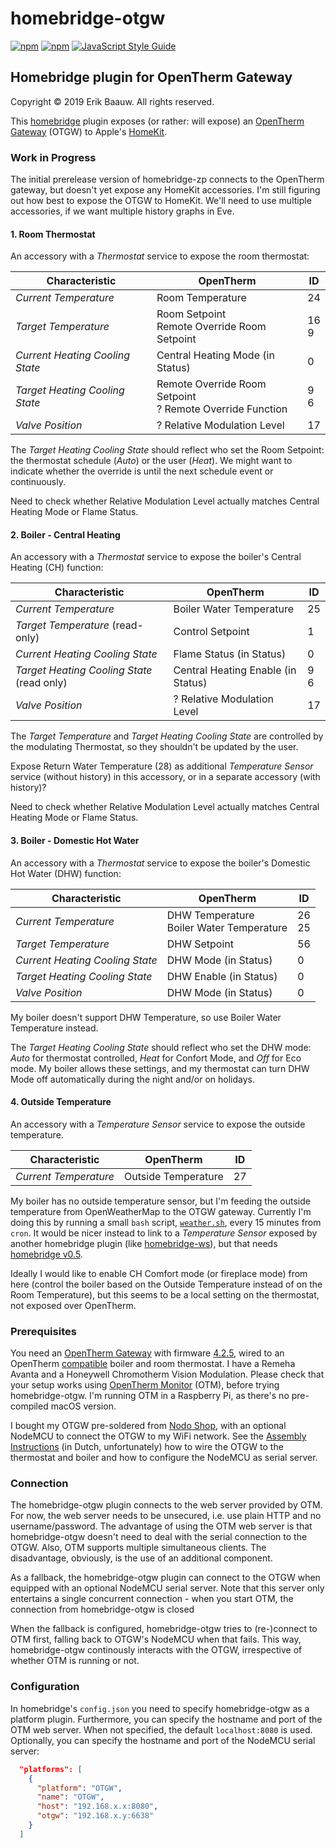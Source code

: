 # homebridge-otgw
[![npm](https://img.shields.io/npm/dt/homebridge-otgw.svg)](https://www.npmjs.com/package/homebridge-otgw) [![npm](https://img.shields.io/npm/v/homebridge-otgw.svg)](https://www.npmjs.com/package/homebridge-otgw)
[![JavaScript Style Guide](https://img.shields.io/badge/code_style-standard-brightgreen.svg)](https://standardjs.com)

## Homebridge plugin for OpenTherm Gateway
Copyright © 2019 Erik Baauw. All rights reserved.

This [homebridge](https://github.com/nfarina/homebridge) plugin exposes (or rather: will expose) an [OpenTherm Gateway](http://www.otgw.tclcode.com/index.html) (OTGW) to Apple's [HomeKit](http://www.apple.com/ios/home/).

### Work in Progress
The initial prerelease version of homebridge-zp connects to the OpenTherm gateway, but doesn't yet expose any HomeKit accessories.  I'm still figuring out how best to expose the OTGW to HomeKit.  We'll need to use multiple accessories, if we want multiple history graphs in Eve.

#### 1. Room Thermostat
An accessory with a _Thermostat_ service to expose the room thermostat:

Characteristic | OpenTherm | ID
-- | -- | --
_Current Temperature_ | Room Temperature | 24
_Target Temperature_ | Room Setpoint<br>Remote Override Room Setpoint | 16<br>9
_Current Heating Cooling State_ | Central Heating Mode (in Status) | 0
_Target Heating Cooling State_ | Remote Override Room Setpoint<br>? Remote Override Function | 9<br>6
_Valve Position_ | ? Relative Modulation Level | 17

The _Target Heating Cooling State_ should reflect who set the Room Setpoint: the thermostat schedule (_Auto_) or the user (_Heat_).  We might want to indicate whether the override is until the next schedule event or continuously.

Need to check whether Relative Modulation Level actually matches Central Heating Mode or Flame Status.

#### 2. Boiler - Central Heating
An accessory with a _Thermostat_ service to expose the boiler's Central Heating (CH) function:

Characteristic | OpenTherm | ID
-- | -- | --
_Current Temperature_ | Boiler Water Temperature | 25
_Target Temperature_ (read-only)| Control Setpoint | 1
_Current Heating Cooling State_ | Flame Status (in Status) | 0
_Target Heating Cooling State_ (read only) | Central Heating Enable (in Status) | 9<br>6
_Valve Position_ | ? Relative Modulation Level | 17

The _Target Temperature_ and _Target Heating Cooling State_ are controlled by the modulating Thermostat, so they shouldn't be updated by the user.

Expose Return Water Temperature (28) as additional _Temperature Sensor_ service (without history) in this accessory, or in a separate accessory (with history)?

Need to check whether Relative Modulation Level actually matches Central Heating Mode or Flame Status.

#### 3. Boiler - Domestic Hot Water
An accessory with a _Thermostat_ service to expose the boiler's Domestic Hot Water (DHW) function:

Characteristic | OpenTherm | ID
-- | -- | --
_Current Temperature_ | DHW Temperature<br>Boiler Water Temperature | 26<br>25
_Target Temperature_ | DHW Setpoint | 56
_Current Heating Cooling State_ | DHW Mode (in Status) | 0
_Target Heating Cooling State_ | DHW Enable (in Status) | 0
_Valve Position_ | DHW Mode (in Status) | 0

My boiler doesn't support DHW Temperature, so use Boiler Water Temperature instead.

The _Target Heating Cooling State_ should reflect who set the DHW mode: _Auto_ for thermostat controlled, _Heat_ for Confort Mode, and _Off_ for Eco mode.  My boiler allows these settings, and my thermostat can turn DHW Mode off automatically during the night and/or on holidays.

#### 4. Outside Temperature
An accessory with a _Temperature Sensor_ service to expose the outside temperature.

Characteristic | OpenTherm | ID
-- | -- | --
_Current Temperature_ | Outside Temperature | 27

My boiler has no outside temperature sensor, but I'm feeding the outside temperature from OpenWeatherMap to the OTGW gateway.  Currently I'm doing this by running a small `bash` script, [`weather.sh`](https://github.com/ebaauw/homebridge-otgw/blob/master/cli/weather.sh), every 15 minutes from `cron`. It would be nicer instead to link to a _Temperature Sensor_ exposed by another homebridge plugin (like [homebridge-ws](https://github.com/ebaauw/homebridge-ws)), but that needs [homebridge v0.5](https://github.com/nfarina/homebridge/issues/1039).

Ideally I would like to enable CH Comfort mode (or fireplace mode) from here (control the boiler based on the Outside Temperature instead of on the Room Temperature), but this seems to be a local setting on the thermostat, not exposed over OpenTherm.

### Prerequisites
You need an [OpenTherm Gateway](http://otgw.tclcode.com) with firmware [4.2.5](http://otgw.tclcode.com/download.html), wired to an OpenTherm [compatible](http://otgw.tclcode.com/matrix.cgi) boiler and room thermostat.  I have a Remeha Avanta and a Honeywell Chromotherm Vision Modulation.  Please check that your setup works using [OpenTherm Monitor](http://www.otgw.tclcode.com/otmonitor.html) (OTM), before trying homebridge-otgw.  I'm running OTM in a Raspberry Pi, as there's no pre-compiled macOS version.

I bought my OTGW pre-soldered from [Nodo Shop](https://www.nodo-shop.nl/en/opentherm-gateway/188-opentherm-gateway.html), with an optional NodeMCU to connect the OTGW to my WiFi network.  See the [Assembly Instructions](https://www.nodo-shop.nl/nl/index.php?controller=attachment&id_attachment=47) (in Dutch, unfortunately) how to wire the OTGW to the thermostat and boiler and how to configure the NodeMCU as serial server.  

### Connection
The homebridge-otgw plugin connects to the web server provided by OTM.  For now, the web server needs to be unsecured, i.e. use plain HTTP and no username/password.  The advantage of using the OTM web server is that homebridge-otgw doesn't need to deal with the serial connection to the OTGW.  Also, OTM supports multiple simultaneous clients. The disadvantage, obviously, is the use of an additional component.

As a fallback, the homebridge-otgw plugin can connect to the OTGW when equipped with an optional NodeMCU serial server.  Note that this server only entertains a single concurrent connection - when you start OTM, the connection from homebridge-otgw is closed

When the fallback is configured, homebridge-otgw tries to (re-)connect to OTM first, falling back to OTGW's NodeMCU when that fails.  This way, homebridge-otgw continously interacts with the OTGW, irrespective of whether OTM is running or not.

### Configuration
In homebridge's `config.json` you need to specify homebridge-otgw as a platform plugin.  Furthermore, you can specify the hostname and port of the OTM web server.  When not specified, the default `localhost:8080` is used.  Optionally, you can specify the hostname and port of the NodeMCU serial server:
```json
  "platforms": [
    {
      "platform": "OTGW",
      "name": "OTGW",
      "host": "192.168.x.x:8080",
      "otgw": "192.168.x.y:6638"
    }
  ]
```
